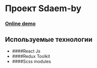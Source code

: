 # Проект Sdaem-by

### [Online demo](https://sdaem-by-one.vercel.app/)

## Используемые технологии
* ####React Js
* ####Redux Toolkit
* ####Scss modules
